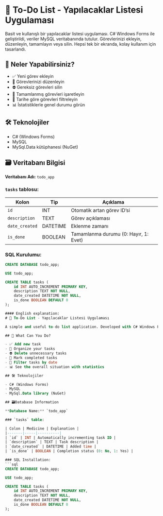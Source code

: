 # 📝 To-Do List - Yapılacaklar Listesi Uygulaması

Basit ve kullanışlı bir yapılacaklar listesi uygulaması. C# Windows Forms ile geliştirildi, veriler MySQL veritabanında tutulur. Görevlerinizi ekleyin, düzenleyin, tamamlayın veya silin. Hepsi tek bir ekranda, kolay kullanım için tasarlandı.

## 🚀 Neler Yapabilirsiniz?

- ✅ Yeni görev ekleyin
- 🧠 Görevlerinizi düzenleyin
- ⛔ Gereksiz görevleri silin
- 📌 Tamamlanmış görevleri işaretleyin
- 📅 Tarihe göre görevleri filtreleyin
- 📊 İstatistiklerle genel durumu görün

## 🛠️ Teknolojiler

- C# (Windows Forms)
- MySQL
- MySql.Data kütüphanesi (NuGet)

## 🗃️ Veritabanı Bilgisi

**Veritabanı Adı:** `todo_app`

### `tasks` tablosu:

| Kolon | Tip | Açıklama |
|-------|-----|----------|
| `id` | INT | Otomatik artan görev ID’si |
| `description` | TEXT | Görev açıklaması |
| `date_created` | DATETIME | Eklenme zamanı |
| `is_done` | BOOLEAN | Tamamlanma durumu (0: Hayır, 1: Evet) |

### SQL Kurulumu:
```sql
CREATE DATABASE todo_app;

USE todo_app;

CREATE TABLE tasks (
    id INT AUTO_INCREMENT PRIMARY KEY,
    description TEXT NOT NULL,
    date_created DATETIME NOT NULL,
    is_done BOOLEAN DEFAULT 0
);

#### English explanation:
# 📝 To-Do List - Yapılacaklar Listesi Uygulaması

A simple and useful to-do list application. Developed with C# Windows Forms, data is stored in MySQL database. Add, edit, complete or delete your tasks. All on a single screen, designed for ease of use.

## 🚀 What Can You Do?

- ✅ Add new task
- 🧠 Organize your tasks
- ⛔ Delete unnecessary tasks
- 📌 Mark completed tasks
- 📅 Filter tasks by date
- 📊 See the overall situation with statistics

## 🛠️ Teknolojiler

- C# (Windows Forms)
- MySQL
- MySql.Data library (NuGet)

## 🗃️Database Information

**Database Name:** `todo_app`

### `tasks` table:

| Colon | Medicine | Explanation |
|-------|-----|----------|
| `id` | INT | Automatically incrementing task ID |
| `description` | TEXT | Task description |
| `date_created` | DATETIME | Added time |
| `is_done` | BOOLEAN | Completion status (0: No, 1: Yes) |

### SQL Installation:
```sql
CREATE DATABASE todo_app;

USE todo_app;

CREATE TABLE tasks (
    id INT AUTO_INCREMENT PRIMARY KEY,
    description TEXT NOT NULL,
    date_created DATETIME NOT NULL,
    is_done BOOLEAN DEFAULT 0
);


